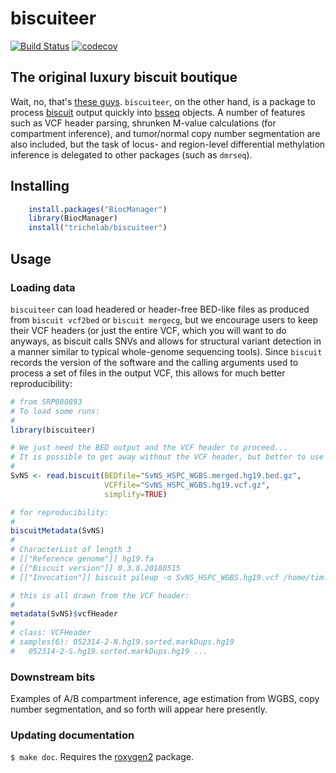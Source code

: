 # biscuiteer

[![Build Status](https://travis-ci.org/ttriche/biscuiteer.png?branch=master)](https://travis-ci.org/ttriche/biscuiteer)  [![codecov](https://codecov.io/gh/ttriche/biscuiteer/branch/master/graph/badge.svg)](https://codecov.io/gh/ttriche/biscuiteer)

## The original luxury biscuit boutique

Wait, no, that's [these guys](https://www.biscuiteers.com/). ```biscuiteer```, on the other hand, is a package to process [biscuit](https://github.com/zwdzwd/biscuit) output quickly into [bsseq](https://bioconductor.org/packages/bsseq) objects. A number of features such as VCF header parsing, shrunken M-value calculations (for compartment inference), and tumor/normal copy number segmentation are also included, but the task of locus- and region-level differential methylation inference is delegated to other packages (such as ```dmrseq```).

## Installing

```R
    install.packages("BiocManager")
    library(BiocManager)
    install("trichelab/biscuiteer")
```

## Usage

### Loading data 

```biscuiteer``` can load headered or header-free BED-like files as produced from ```biscuit vcf2bed``` or ```biscuit mergecg```, but we encourage users to keep their VCF headers (or just the entire VCF, which you will want to do anyways, as biscuit calls SNVs and allows for structural variant detection in a manner similar to typical whole-genome sequencing tools).  Since ```biscuit``` records the version of the software and the calling arguments used to process a set of files in the output VCF, this allows for much better reproducibility:

```R
# from SRP080893
# To load some runs:
#
library(biscuiteer)

# We just need the BED output and the VCF header to proceed... 
# It is possible to get away without the VCF header, but better to use it. 
#
SvNS <- read.biscuit(BEDfile="SvNS_HSPC_WGBS.merged.hg19.bed.gz",
                     VCFfile="SvNS_HSPC_WGBS.hg19.vcf.gz",
                     simplify=TRUE)

# for reproducibility:
#
biscuitMetadata(SvNS)
#
# CharacterList of length 3
# [["Reference genome"]] hg19.fa
# [["Biscuit version"]] 0.3.8.20180515
# [["Invocation"]] biscuit pileup -o SvNS_HSPC_WGBS.hg19.vcf /home/tim.triche...

# this is all drawn from the VCF header:
#
metadata(SvNS)$vcfHeader
# 
# class: VCFHeader 
# samples(6): 052314-2-N.hg19.sorted.markDups.hg19
#   052314-2-S.hg19.sorted.markDups.hg19 ...
```

### Downstream bits 

Examples of A/B compartment inference, age estimation from WGBS, copy number segmentation, and so forth will appear here presently.


### Updating documentation

`$ make doc`. Requires the [roxygen2](https://github.com/klutometis/roxygen) package.
